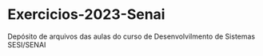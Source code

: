 # Exercicios-2023-Senai
Depósito de arquivos das aulas do curso de Desenvolvilmento de Sistemas SESI/SENAI
